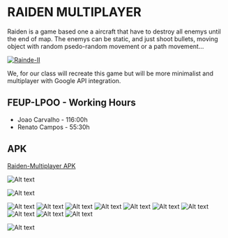 # RAIDEN MULTIPLAYER
Raiden is a game based one a aircraft that have to destroy all enemys until the end of map. The enemys can be static, and just shoot bullets, moving object with random psedo-random movement or a path movement...

[![Rainde-II](https://i.ytimg.com/vi/uNyOSzVzXH4/hqdefault.jpg)](https://www.youtube.com/watch?v=uNyOSzVzXH4&t=389s "Raiden II")

We, for our class will recreate this game but will be more minimalist and multiplayer with Google API integration.

## FEUP-LPOO - Working Hours

* Joao Carvalho - 116:00h
* Renato Campos - 55:30h

## APK
  [Raiden-Multiplayer APK](/android/android-release.apk)

![Alt text](/Info/LPOO-ClassDiagram.png?raw=true "Class Diagram")

![Alt text](/Info/DesignPatternsUsed.png?raw=true "Design Patterns Explained")

![Alt text](/Info/MOCKUPS/Mockups_Renders/MockUps_1.png?raw=true)
![Alt text](/Info/MOCKUPS/Mockups_Renders/MockUps_2.png?raw=true)
![Alt text](/Info/MOCKUPS/Mockups_Renders/MockUps_3.png?raw=true)
![Alt text](/Info/MOCKUPS/Mockups_Renders/MockUps_4.png?raw=true)
![Alt text](/Info/MOCKUPS/Mockups_Renders/MockUps_4.1.png?raw=true)
![Alt text](/Info/MOCKUPS/Mockups_Renders/MockUps_4.2.png?raw=true)
![Alt text](/Info/MOCKUPS/Mockups_Renders/MockUps_5.png?raw=true)
![Alt text](/Info/MOCKUPS/Mockups_Renders/MockUps_5.1.png?raw=true)
![Alt text](/Info/MOCKUPS/Mockups_Renders/MockUps_6.png?raw=true)
![Alt text](/Info/MOCKUPS/Mockups_Renders/MockUps_6.1.png?raw=true)


![Alt text](/Info/ListOfTestCases.png?raw=true "Expected Test Cases")
